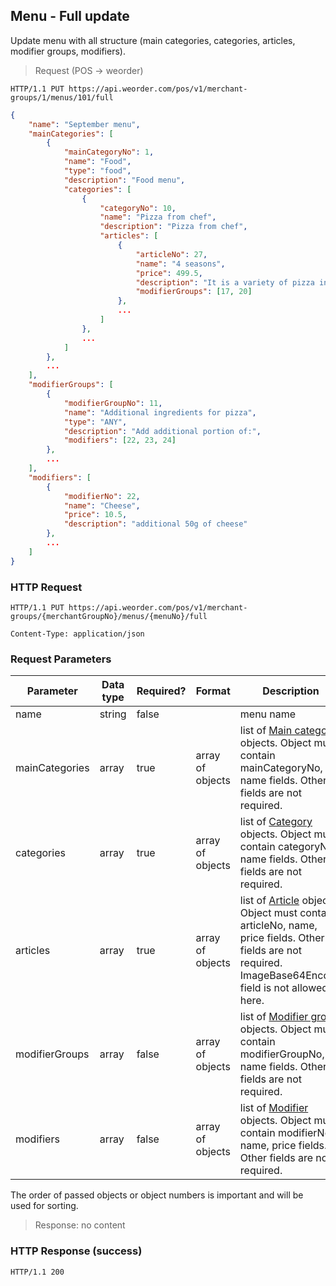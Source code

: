 ## Menu - Full update

Update menu with all structure (main categories, categories, articles, modifier groups, modifiers).

> Request (POS -> weorder)

```
HTTP/1.1 PUT https://api.weorder.com/pos/v1/merchant-groups/1/menus/101/full
```

```json
{
    "name": "September menu",
    "mainCategories": [
        {
            "mainCategoryNo": 1,
            "name": "Food",
            "type": "food",
            "description": "Food menu",
            "categories": [
                {
                    "categoryNo": 10,
                    "name": "Pizza from chef",
                    "description": "Pizza from chef",
                    "articles": [
                        {
                            "articleNo": 27,
                            "name": "4 seasons",
                            "price": 499.5,
                            "description": "It is a variety of pizza in Italian cuisine that is prepared ...",
                            "modifierGroups": [17, 20]
                        },
                        ...
                    ]
                },
                ...
            ]
        },
        ...
    ],
    "modifierGroups": [
        {
            "modifierGroupNo": 11,
            "name": "Additional ingredients for pizza",
            "type": "ANY",
            "description": "Add additional portion of:",
            "modifiers": [22, 23, 24]
        },
        ...
    ],
    "modifiers": [
        {
            "modifierNo": 22,
            "name": "Cheese",
            "price": 10.5,
            "description": "additional 50g of cheese"
        },
        ...
    ]
}
```

### HTTP Request

`HTTP/1.1 PUT https://api.weorder.com/pos/v1/merchant-groups/{merchantGroupNo}/menus/{menuNo}/full`

`Content-Type: application/json`

### Request Parameters

Parameter | Data type | Required? | Format | Description
--------- | --------- | --------- | ------ | -----------
name | string | false | | menu name
mainCategories | array | true | array of objects | list of [Main category](#main-category-create) objects. Object must contain mainCategoryNo, name fields. Other fields are not required.
categories | array | true | array of objects | list of [Category](#category-create) objects. Object must contain categoryNo, name fields. Other fields are not required.
articles | array | true | array of objects | list of [Article](#article-create) objects. Object must contain articleNo, name, price fields. Other fields are not required. ImageBase64Encode field is not allowed here.
modifierGroups | array | false | array of objects | list of [Modifier group](#modifier-group-create) objects. Object must contain modifierGroupNo, name fields. Other fields are not required.
modifiers | array | false | array of objects | list of [Modifier](#modifier-create) objects. Object must contain modifierNo, name, price fields. Other fields are not required. 

<aside class="notice">
    The order of passed objects or object numbers is important and will be used for sorting.
</aside>

> Response: no content

### HTTP Response (success)

`HTTP/1.1 200`
